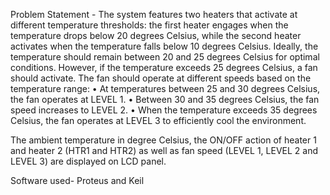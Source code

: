 Problem Statement - 
The system features two heaters that activate at different temperature thresholds: the first heater
engages when the temperature drops below 20 degrees Celsius, while the second heater
activates when the temperature falls below 10 degrees Celsius. Ideally, the temperature should
remain between 20 and 25 degrees Celsius for optimal conditions. However, if the temperature
exceeds 25 degrees Celsius, a fan should activate.
The fan should operate at different speeds based on the temperature range:
• At temperatures between 25 and 30 degrees Celsius, the fan operates at LEVEL 1.
• Between 30 and 35 degrees Celsius, the fan speed increases to LEVEL 2.
• When the temperature exceeds 35 degrees Celsius, the fan operates at LEVEL 3 to
efficiently cool the environment.

The ambient temperature in degree Celsius, the ON/OFF action of heater 1 and heater 2 (HTR1
and HTR2) as well as fan speed (LEVEL 1, LEVEL 2 and LEVEL 3) are displayed on LCD
panel.


Software used-
Proteus and Keil
